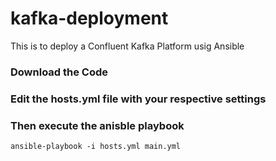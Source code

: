 # kafka-deployment
This is to deploy a Confluent Kafka Platform usig Ansible

### Download the Code

### Edit the hosts.yml file with your respective settings

### Then execute the anisble playbook

`ansible-playbook -i hosts.yml main.yml`
